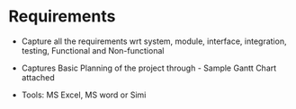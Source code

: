 # Requirements

* Capture all the requirements wrt system, module, interface, integration, testing, Functional and Non-functional
* Captures Basic Planning of the project through - Sample Gantt Chart attached

* Tools: MS Excel, MS word or Simi